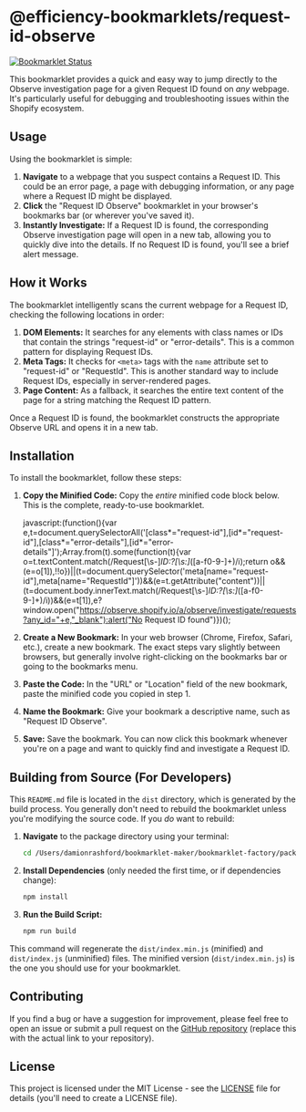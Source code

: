 # @efficiency-bookmarklets/request-id-observe

[![Bookmarklet Status](https://img.shields.io/badge/status-ready-brightgreen.svg)](https://shields.io/)

This bookmarklet provides a quick and easy way to jump directly to the Observe investigation page for a given Request ID found on *any* webpage.  It's particularly useful for debugging and troubleshooting issues within the Shopify ecosystem.

## Usage

Using the bookmarklet is simple:

1.  **Navigate** to a webpage that you suspect contains a Request ID. This could be an error page, a page with debugging information, or any page where a Request ID might be displayed.
2.  **Click** the "Request ID Observe" bookmarklet in your browser's bookmarks bar (or wherever you've saved it).
3.  **Instantly Investigate:** If a Request ID is found, the corresponding Observe investigation page will open in a new tab, allowing you to quickly dive into the details. If no Request ID is found, you'll see a brief alert message.

## How it Works

The bookmarklet intelligently scans the current webpage for a Request ID, checking the following locations in order:

1.  **DOM Elements:** It searches for any elements with class names or IDs that contain the strings "request-id" or "error-details". This is a common pattern for displaying Request IDs.
2.  **Meta Tags:** It checks for `<meta>` tags with the `name` attribute set to "request-id" or "RequestId". This is another standard way to include Request IDs, especially in server-rendered pages.
3.  **Page Content:** As a fallback, it searches the entire text content of the page for a string matching the Request ID pattern.

Once a Request ID is found, the bookmarklet constructs the appropriate Observe URL and opens it in a new tab.

## Installation

To install the bookmarklet, follow these steps:

1.  **Copy the Minified Code:** Copy the *entire* minified code block below. This is the complete, ready-to-use bookmarklet.

    javascript:(function(){var e,t=document.querySelectorAll('[class*="request-id"],[id*="request-id"],[class*="error-details"],[id*="error-details"]');Array.from(t).some(function(t){var o=t.textContent.match(/Request[\\s-]*ID:?[\\s:]*([a-f0-9-]+)/i);return o&&(e=o[1]),!!o})||(t=document.querySelector('meta[name="request-id"],meta[name="RequestId"]'))&&(e=t.getAttribute("content"))||(t=document.body.innerText.match(/Request[\\s-]*ID:?[\\s:]*([a-f0-9-]+)/i))&&(e=t[1]),e?window.open("https://observe.shopify.io/a/observe/investigate/requests?any_id="+e,"_blank"):alert("No Request ID found")})();

2.  **Create a New Bookmark:** In your web browser (Chrome, Firefox, Safari, etc.), create a new bookmark.  The exact steps vary slightly between browsers, but generally involve right-clicking on the bookmarks bar or going to the bookmarks menu.

3.  **Paste the Code:** In the "URL" or "Location" field of the new bookmark, paste the minified code you copied in step 1.

4.  **Name the Bookmark:** Give your bookmark a descriptive name, such as "Request ID Observe".

5.  **Save:** Save the bookmark. You can now click this bookmark whenever you're on a page and want to quickly find and investigate a Request ID.

## Building from Source (For Developers)

This `README.md` file is located in the `dist` directory, which is generated by the build process. You generally don't need to rebuild the bookmarklet unless you're modifying the source code.  If you *do* want to rebuild:

1.  **Navigate** to the package directory using your terminal:

    ```bash
    cd /Users/damionrashford/bookmarklet-maker/bookmarklet-factory/packages/efficiency-bookmarklets/packages/request-id-observe
    ```

2.  **Install Dependencies** (only needed the first time, or if dependencies change):

    ```bash
    npm install
    ```

3.  **Run the Build Script:**

    ```bash
    npm run build
    ```

This command will regenerate the `dist/index.min.js` (minified) and `dist/index.js` (unminified) files.  The minified version (`dist/index.min.js`) is the one you should use for your bookmarklet.

## Contributing

If you find a bug or have a suggestion for improvement, please feel free to open an issue or submit a pull request on the [GitHub repository](YOUR_GITHUB_REPO_LINK_HERE) (replace this with the actual link to your repository).

## License

This project is licensed under the MIT License - see the [LICENSE](LICENSE) file for details (you'll need to create a LICENSE file).
